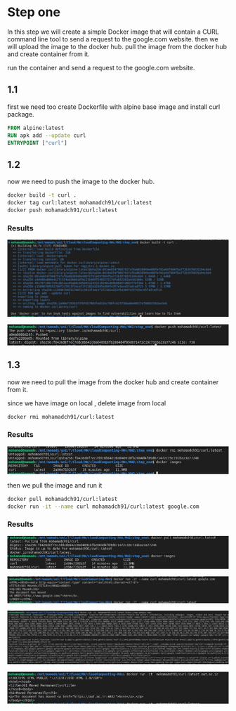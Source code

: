 # Step one

In this step we will create a simple Docker image that will contain a CURL command line tool to send a request to the google.com website.
then we will upload the image to the docker hub.
pull  the image from the docker hub and create container from it.

run the container and send a request to the google.com website.


## 1.1

first we need too create Dockerfile with alpine base image and install curl package.

```Dockerfile
FROM alpine:latest
RUN apk add --update curl
ENTRYPOINT ["curl"]
```

## 1.2

now we need to push the image to the docker hub.

```bash
docker build -t curl .
docker tag curl:latest mohamadch91/curl:latest
docker push mohamadch91/curl:latest
```
### Results
![Builded image](./images/build.png)

![Push image](./images/push.png)

## 1.3

now we need to pull the image from the docker hub and create container from it.


since we have image on local , delete image from local 

```bash
docker rmi mohamadch91/curl:latest
```
### Results
![Remove local image](./images/remove.png)

then we pull the image and run it
    

```bash
docker pull mohamadch91/curl:latest
docker run -it --name curl mohamadch91/curl:latest google.com
```
### Results
![pull image](./images/pull-images.png)

![run google.com](./images/curl-google.png)

![run no redirect](./images/curl-google-no.png)

![run aut](./images/curl-aut.png)